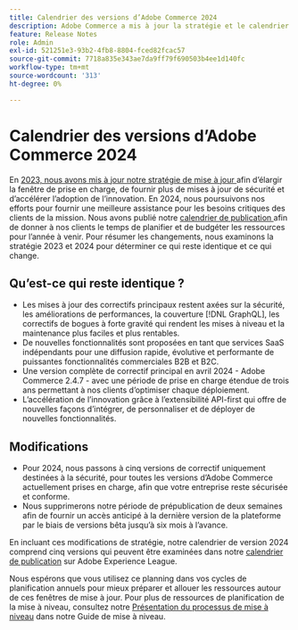 ```yaml
---
title: Calendrier des versions d’Adobe Commerce 2024
description: Adobe Commerce a mis à jour la stratégie et le calendrier de publication pour 2024.
feature: Release Notes
role: Admin
exl-id: 521251e3-93b2-4fb8-8804-fced82fcac57
source-git-commit: 7718a835e343ae7da9ff79f690503b4ee1d140fc
workflow-type: tm+mt
source-wordcount: '313'
ht-degree: 0%

---
```


# Calendrier des versions d’Adobe Commerce 2024

En [2023, nous avons mis à jour notre stratégie de mise à jour ](https://business.adobe.com/blog/the-latest/adobe-announces-expanded-support) afin d’élargir la fenêtre de prise en charge, de fournir plus de mises à jour de sécurité et d’accélérer l’adoption de l’innovation. En 2024, nous poursuivons nos efforts pour fournir une meilleure assistance pour les besoins critiques des clients de la mission. Nous avons publié notre [ calendrier de publication ](https://experienceleague.adobe.com/docs/commerce-operations/release/planning/schedule.html?lang=fr) afin de donner à nos clients le temps de planifier et de budgéter les ressources pour l’année à venir. Pour résumer les changements, nous examinons la stratégie 2023 et 2024 pour déterminer ce qui reste identique et ce qui change.

## Qu’est-ce qui reste identique ?

* Les mises à jour des correctifs principaux restent axées sur la sécurité, les améliorations de performances, la couverture [!DNL GraphQL], les correctifs de bogues à forte gravité qui rendent les mises à niveau et la maintenance plus faciles et plus rentables.
* De nouvelles fonctionnalités sont proposées en tant que services SaaS indépendants pour une diffusion rapide, évolutive et performante de puissantes fonctionnalités commerciales B2B et B2C.
* Une version complète de correctif principal en avril 2024 - Adobe Commerce 2.4.7 - avec une période de prise en charge étendue de trois ans permettant à nos clients d’optimiser chaque déploiement.
* L’accélération de l’innovation grâce à l’extensibilité API-first qui offre de nouvelles façons d’intégrer, de personnaliser et de déployer de nouvelles fonctionnalités.

## Modifications

* Pour 2024, nous passons à cinq versions de correctif uniquement destinées à la sécurité, pour toutes les versions d’Adobe Commerce actuellement prises en charge, afin que votre entreprise reste sécurisée et conforme.
* Nous supprimerons notre période de prépublication de deux semaines afin de fournir un accès anticipé à la dernière version de la plateforme par le biais de versions bêta jusqu’à six mois à l’avance.

En incluant ces modifications de stratégie, notre calendrier de version 2024 comprend cinq versions qui peuvent être examinées dans notre [calendrier de publication](https://experienceleague.adobe.com/docs/commerce-operations/release/planning/schedule.html?lang=fr) sur Adobe Experience League.

Nous espérons que vous utilisez ce planning dans vos cycles de planification annuels pour mieux préparer et allouer les ressources autour de ces fenêtres de mise à jour. Pour plus de ressources de planification de la mise à niveau, consultez notre [Présentation du processus de mise à niveau](/docs/commerce-operations/upgrade-guide/overview.html) dans notre Guide de mise à niveau.
